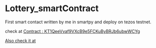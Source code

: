 # Lottery_smartContract
First smart contact written by me in smartpy and deploy on tezos testnet.

check at <a href= "https://jakartanet.tzkt.io/">
Contract : KT1QeeVvaf9VXcB9e5FCKuByBRJb6ubwWCYg

Also check it at <a href="https://better-call.dev/">
